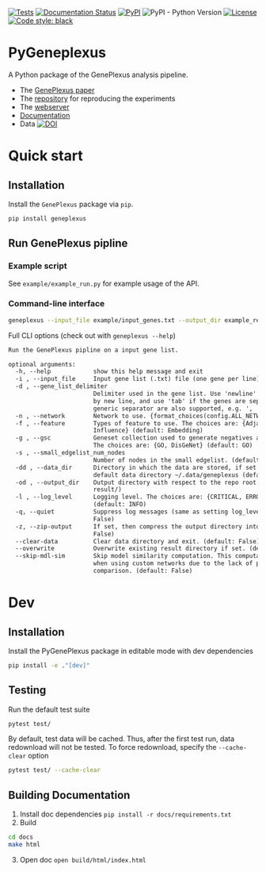 [![Tests](https://github.com/krishnanlab/PyGenePlexus/actions/workflows/tests.yml/badge.svg)](https://github.com/krishnanlab/PyGenePlexus/actions/workflows/tests.yml)
[![Documentation Status](https://readthedocs.org/projects/pygeneplexus/badge/?version=main)](https://pygeneplexus.readthedocs.io/en/main/?badge=main)
[![PyPI](https://img.shields.io/pypi/v/geneplexus)](https://pypi.org/project/geneplexus/)
![PyPI - Python Version](https://img.shields.io/pypi/pyversions/geneplexus)
[![License](https://img.shields.io/badge/License-BSD_3--Clause-blue.svg)](https://opensource.org/licenses/BSD-3-Clause)
[![Code style: black](https://img.shields.io/badge/code%20style-black-000000.svg)](https://github.com/psf/black)

# PyGeneplexus

A Python package of the GenePlexus analysis pipeline.

* The [GenePlexus paper](https://academic.oup.com/bioinformatics/article/36/11/3457/5780279)
* The [repository](https://github.com/krishnanlab/GenePlexus) for reproducing the experiments
* The [webserver](https://www.geneplexus.net/)
* [Documentation](https://pygeneplexus.readthedocs.io)
* Data [![DOI](https://zenodo.org/badge/DOI/10.5281/zenodo.6383205.svg)](https://doi.org/10.5281/zenodo.6383205)

# Quick start

## Installation

Install the ``GenePlexus`` package via ``pip``.

```bash
pip install geneplexus
```

## Run GenePlexus pipline

### Example script

See `example/example_run.py` for example usage of the API.

### Command-line interface

```bash
geneplexus --input_file example/input_genes.txt --output_dir example_result
```

Full CLI options (check out with ``geneplexus --help``)

```txt
Run the GenePlexus pipline on a input gene list.

optional arguments:
  -h, --help            show this help message and exit
  -i , --input_file     Input gene list (.txt) file (one gene per line). (default: None)
  -d , --gene_list_delimiter
                        Delimiter used in the gene list. Use 'newline' if the genes are separated
                        by new line, and use 'tab' if the genes are seperate by tabs. Other
                        generic separator are also supported, e.g. ', '. (default: newline)
  -n , --network        Network to use. {format_choices(config.ALL_NETWORKS)} (default: STRING)
  -f , --feature        Types of feature to use. The choices are: {Adjacency, Embedding,
                        Influence} (default: Embedding)
  -g , --gsc            Geneset collection used to generate negatives and the modelsimilarities.
                        The choices are: {GO, DisGeNet} (default: GO)
  -s , --small_edgelist_num_nodes
                        Number of nodes in the small edgelist. (default: 50)
  -dd , --data_dir      Directory in which the data are stored, if set to None, then use the
                        default data directory ~/.data/geneplexus (default: None)
  -od , --output_dir    Output directory with respect to the repo root directory. (default:
                        result/)
  -l , --log_level      Logging level. The choices are: {CRITICAL, ERROR, WARNING, INFO, DEBUG}
                        (default: INFO)
  -q, --quiet           Suppress log messages (same as setting log_level to CRITICAL). (default:
                        False)
  -z, --zip-output      If set, then compress the output directory into a Zip file. (default:
                        False)
  --clear-data          Clear data directory and exit. (default: False)
  --overwrite           Overwrite existing result directory if set. (default: False)
  --skip-mdl-sim        Skip model similarity computation. This computation is not yet available
                        when using custom networks due to the lack of pretrained models for
                        comparison. (default: False)
```

# Dev

## Installation

Install the PyGenePlexus package in editable mode with dev dependencies

```bash
pip install -e ."[dev]"
```

## Testing

Run the default test suite

```bash
pytest test/
```

By default, test data will be cached. Thus, after the first test run, data redownload will not be tested. To force redownload, specify the ``--cache-clear`` option

```bash
pytest test/ --cache-clear
```

## Building Documentation

1. Install doc dependencies ``pip install -r docs/requirements.txt``
2. Build
```bash
cd docs
make html
```
3. Open doc ``open build/html/index.html``
